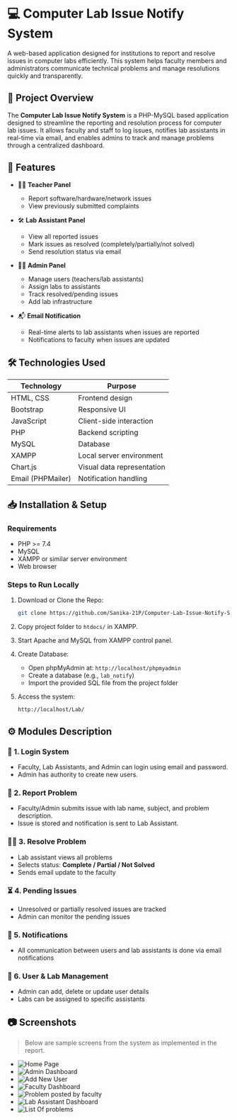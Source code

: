 
# 💻 Computer Lab Issue Notify System

A web-based application designed for institutions to report and resolve issues in computer labs efficiently. This system helps faculty members and administrators communicate technical problems and manage resolutions quickly and transparently.

## 📝 Project Overview

The **Computer Lab Issue Notify System** is a PHP-MySQL based application designed to streamline the reporting and resolution process for computer lab issues. It allows faculty and staff to log issues, notifies lab assistants in real-time via email, and enables admins to track and manage problems through a centralized dashboard.

## 🚀 Features

- 🧑‍🏫 **Teacher Panel**
  - Report software/hardware/network issues
  - View previously submitted complaints

- 🛠️ **Lab Assistant Panel**
  - View all reported issues
  - Mark issues as resolved (completely/partially/not solved)
  - Send resolution status via email

- 👨‍💼 **Admin Panel**
  - Manage users (teachers/lab assistants)
  - Assign labs to assistants
  - Track resolved/pending issues
  - Add lab infrastructure

- 📬 **Email Notification**
  - Real-time alerts to lab assistants when issues are reported
  - Notifications to faculty when issues are updated

## 🛠️ Technologies Used

| Technology      | Purpose                         |
|-----------------|----------------------------------|
| HTML, CSS       | Frontend design                 |
| Bootstrap       | Responsive UI                  |
| JavaScript      | Client-side interaction        |
| PHP             | Backend scripting              |
| MySQL           | Database                       |
| XAMPP           | Local server environment       |
| Chart.js        | Visual data representation     |
| Email (PHPMailer) | Notification handling         |

## 📥 Installation & Setup

### Requirements
- PHP >= 7.4
- MySQL
- XAMPP or similar server environment
- Web browser

### Steps to Run Locally

1. Download or Clone the Repo:
   ```bash
   git clone https://github.com/Sanika-21P/Computer-Lab-Issue-Notify-System.git
   ```

2. Copy project folder to `htdocs/` in XAMPP.

3. Start Apache and MySQL from XAMPP control panel.

4. Create Database:
   - Open phpMyAdmin at: `http://localhost/phpmyadmin`
   - Create a database (e.g., `lab_notify`)
   - Import the provided SQL file from the project folder

5. Access the system:
   ```
   http://localhost/Lab/
   ```

## ⚙️ Modules Description

### 🔐 1. Login System
- Faculty, Lab Assistants, and Admin can login using email and password.
- Admin has authority to create new users.

### 📝 2. Report Problem
- Faculty/Admin submits issue with lab name, subject, and problem description.
- Issue is stored and notification is sent to Lab Assistant.

### 🧑‍🔧 3. Resolve Problem
- Lab assistant views all problems
- Selects status: **Complete / Partial / Not Solved**
- Sends email update to the faculty

### ⏳ 4. Pending Issues
- Unresolved or partially resolved issues are tracked
- Admin can monitor the pending issues

### 📢 5. Notifications
- All communication between users and lab assistants is done via email notifications

### 👥 6. User & Lab Management
- Admin can add, delete or update user details
- Labs can be assigned to specific assistants

## 📷 Screenshots

> Below are sample screens from the system as implemented in the report.

- ![Home Page](screenshots/homepage.png)
- ![Admin Dashboard](screenshots/admin_dashboard.png)
- ![Add New User](screenshots/add_user.png)
- ![Faculty Dashboard](screenshots/faculty_dashboard.png)
- ![Problem posted by faculty](screenshots/Post_problem.png)
- ![Lab Assistant Dashboard](screenshots/labAssistant_dashboard.png)
- ![List Of problems](screenshots/View_problem.png)


